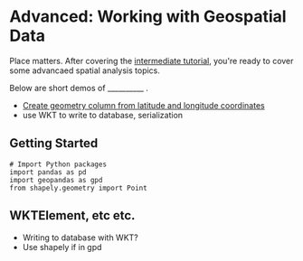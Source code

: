# Advanced: Working with Geospatial Data

Place matters. After covering the [intermediate tutorial](./spatial-analysis-intermediate.md), you're ready to cover some advancaed spatial analysis topics. 

Below are short demos of __________ . 
* [Create geometry column from latitude and longitude coordinates](#Create-geometry-column-from-latitude-and-longitude-coordinates)
* use WKT to write to database, serialization


## Getting Started 

```
# Import Python packages
import pandas as pd
import geopandas as gpd
from shapely.geometry import Point
```



## WKTElement, etc etc. 
* Writing to database with WKT?
* Use shapely if in gpd
